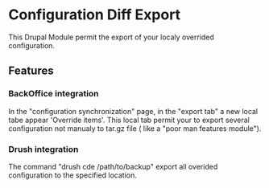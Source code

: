 # Configuration Diff Export

This Drupal Module permit the export of your localy overrided configuration.

## Features

### BackOffice integration

In the "configuration synchronization" page, in the "export tab" a new local tabe appear 'Override items'.
This local tab permit your to export several configuration not manualy to tar.gz file ( like a "poor man features module").

### Drush integration

The command "drush cde /path/to/backup" export all overided configuration to the specified location.